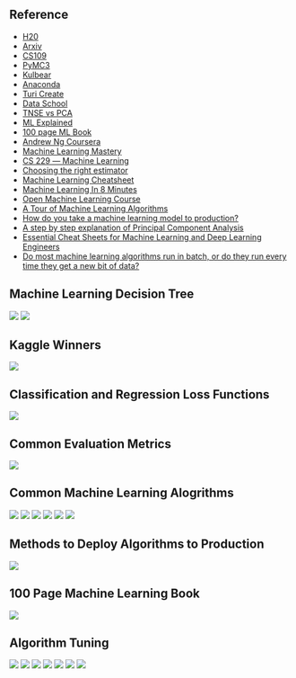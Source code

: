 ## Reference

* [H20](https://www.h2o.ai)
* [Arxiv](http://arxiv-sanity.com)
* [CS109](http://cs109.github.io/2015/pages/videos.html)
* [PyMC3](https://docs.pymc.io/nb_examples/index.html)
* [Kulbear](https://github.com/Kulbear)
* [Anaconda](https://www.anaconda.com/anaconda-webinars/)
* [Turi Create](https://github.com/apple/turicreate)
* [Data School](https://www.dataschool.io)
* [TNSE vs PCA](https://medium.com/@sourajit16.02.93/tsne-t-distributed-stochastic-neighborhood-embedding-state-of-the-art-c2b4b875b7da)
* [ML Explained](http://mlexplained.com)
* [100 page ML Book](http://themlbook.com/wiki/doku.php)
* [Andrew Ng Coursera](https://www.youtube.com/watch?v=qeHZOdmJvFU&index=1&list=PLZ9qNFMHZ-A4rycgrgOYma6zxF4BZGGPW)
* [Machine Learning Mastery](https://machinelearningmastery.com)
* [CS 229 ― Machine Learning](https://stanford.edu/~shervine/teaching/cs-229/)
* [Choosing the right estimator](https://scikit-learn.org/stable/tutorial/machine_learning_map/index.html)
* [Machine Learning Cheatsheet](https://ml-cheatsheet.readthedocs.io/en/latest/index.html)
* [Machine Learning In 8 Minutes](https://medium.com/fintechexplained/introduction-to-machine-learning-4b2d7c57613b)
* [Open Machine Learning Course](https://mlcourse.ai)
* [A Tour of Machine Learning Algorithms](https://machinelearningmastery.com/a-tour-of-machine-learning-algorithms/)
* [How do you take a machine learning model to production?](https://www.quora.com/How-do-you-take-a-machine-learning-model-to-production/answer/Håkon-Hapnes-Strand)
* [A step by step explanation of Principal Component Analysis](https://towardsdatascience.com/a-step-by-step-explanation-of-principal-component-analysis-b836fb9c97e2)
* [Essential Cheat Sheets for Machine Learning and Deep Learning Engineers](https://startupsventurecapital.com/essential-cheat-sheets-for-machine-learning-and-deep-learning-researchers-efb6a8ebd2e5)
* [Do most machine learning algorithms run in batch, or do they run every time they get a new bit of data?](https://www.quora.com/Do-most-machine-learning-algorithms-run-in-batch-or-do-they-run-every-time-they-get-a-new-bit-of-data/answer/Håkon-Hapnes-Strand)

## Machine Learning Decision Tree
![](https://github.com/geoffreylink/Projects/blob/master/06%20Machine%20Learning/images/SupervisedvsUnsupervised.png)
![](https://github.com/geoffreylink/Projects/blob/master/06%20Machine%20Learning/images/Classification-Machine-Learning-Algorithm.png)

## Kaggle Winners
![](https://github.com/geoffreylink/Projects/blob/master/06%20Machine%20Learning/images/KaggleWinners.png)

## Classification and Regression Loss Functions
![](https://github.com/geoffreylink/Projects/blob/master/06%20Machine%20Learning/images/ClassificationAndRegressionLossFunctions.png)

## Common Evaluation Metrics
![](https://github.com/geoffreylink/Projects/blob/master/06%20Machine%20Learning/images/CommonEvaluationMetrics.png)

## Common Machine Learning Alogrithms
![](https://github.com/geoffreylink/Projects/blob/master/06%20Machine%20Learning/images/CommonMachineLearningAlgorithms.jpg)
![](https://github.com/geoffreylink/Projects/blob/master/06%20Machine%20Learning/images/MachineLearningAlgorithms_01.jpg)
![](https://github.com/geoffreylink/Projects/blob/master/06%20Machine%20Learning/images/MachineLearningAlgorithms_02.png)
![](https://github.com/geoffreylink/Projects/blob/master/06%20Machine%20Learning/images/MachineLearningAlgorithms_03.png)
![](https://github.com/geoffreylink/Projects/blob/master/06%20Machine%20Learning/images/SupportVectorMachine.png)
![](https://github.com/geoffreylink/Projects/blob/master/06%20Machine%20Learning/images/EvolutionOfXGBoostAlgorithmFromDecisionTrees.png)

## Methods to Deploy Algorithms to Production
![](https://github.com/geoffreylink/Projects/blob/master/06%20Machine%20Learning/images/DeployAlgorithmsToProduction.png)

## 100 Page Machine Learning Book
![](https://github.com/geoffreylink/Projects/blob/master/06%20Machine%20Learning/images/100pageMLBook.png)

## Algorithm Tuning
![](https://github.com/geoffreylink/Projects/blob/master/06%20Machine%20Learning/images/AUCScores.png)
![](https://github.com/geoffreylink/Projects/blob/master/06%20Machine%20Learning/images/BiasVariance.png)
![](https://github.com/geoffreylink/Projects/blob/master/06%20Machine%20Learning/images/Confusion.png)
![](https://github.com/geoffreylink/Projects/blob/master/06%20Machine%20Learning/images/Accuracy.png)
![](https://github.com/geoffreylink/Projects/blob/master/06%20Machine%20Learning/images/DataSetSize.png)
![](https://github.com/geoffreylink/Projects/blob/master/06%20Machine%20Learning/images/HoldoutValidation.png)
![](https://github.com/geoffreylink/Projects/blob/master/06%20Machine%20Learning/images/HyperParameterTuning_01.png)
